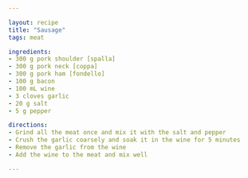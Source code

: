 ```yaml
---

layout: recipe
title: "Sausage"
tags: meat

ingredients:
- 300 g pork shoulder [spalla]
- 300 g pork neck [coppa]
- 300 g pork ham [fondello]
- 100 g bacon
- 100 mL wine
- 3 cloves garlic
- 20 g salt
- 5 g pepper

directions:
- Grind all the meat once and mix it with the salt and pepper
- Crush the garlic coarsely and soak it in the wine for 5 minutes
- Remove the garlic from the wine
- Add the wine to the meat and mix well

---
```

